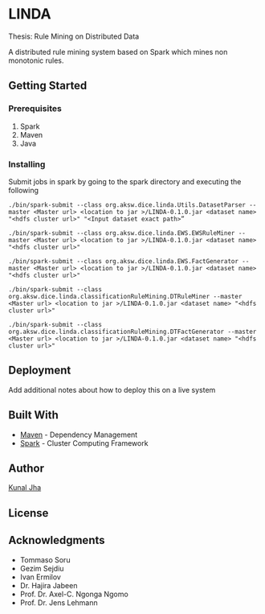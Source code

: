 # LINDA
Thesis: Rule Mining on Distributed Data



A distributed rule mining system based on Spark which mines non monotonic rules. 

## Getting Started

### Prerequisites

1. Spark 
2. Maven
3. Java

### Installing

Submit jobs in spark by going to the spark directory and executing the following

```
./bin/spark-submit --class org.aksw.dice.linda.Utils.DatasetParser --master <Master url> <location to jar >/LINDA-0.1.0.jar <dataset name> "<hdfs cluster url>" "<Input dataset exact path>”
```
```
./bin/spark-submit --class org.aksw.dice.linda.EWS.EWSRuleMiner --master <Master url> <location to jar >/LINDA-0.1.0.jar <dataset name> "<hdfs cluster url>"
```

```
./bin/spark-submit --class org.aksw.dice.linda.EWS.FactGenerator --master <Master url> <location to jar >/LINDA-0.1.0.jar <dataset name> "<hdfs cluster url>"
```

```
./bin/spark-submit --class org.aksw.dice.linda.classificationRuleMining.DTRuleMiner --master <Master url> <location to jar >/LINDA-0.1.0.jar <dataset name> "<hdfs cluster url>"
```

```
./bin/spark-submit --class org.aksw.dice.linda.classificationRuleMining.DTFactGenerator --master <Master url> <location to jar >/LINDA-0.1.0.jar <dataset name> "<hdfs cluster url>"
```
## Deployment

Add additional notes about how to deploy this on a live system

## Built With
* [Maven](https://maven.apache.org/) - Dependency Management
* [Spark]() - Cluster Computing Framework


## Author

[Kunal Jha](https://github.com/Kunal-Jha)

## License


## Acknowledgments

* Tommaso Soru
* Gezim Sejdiu 
* Ivan Ermilov
* Dr. Hajira Jabeen
* Prof. Dr. Axel-C. Ngonga Ngomo
* Prof. Dr. Jens Lehmann

